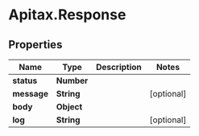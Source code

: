 # Apitax.Response

## Properties
Name | Type | Description | Notes
------------ | ------------- | ------------- | -------------
**status** | **Number** |  | 
**message** | **String** |  | [optional] 
**body** | **Object** |  | 
**log** | **String** |  | [optional] 


